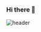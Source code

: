 ### Hi there 👋

![header](https://capsule-render.vercel.app/api?type=egg&color=pink&height=300&section=header&text=capsule%20render&fontSize=90)
